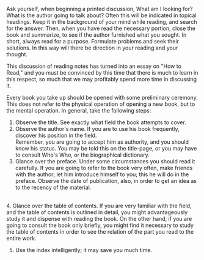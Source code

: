 

Ask yourself, when beginning a printed discussion, What am I looking for? What is the author going to talk
about? Often this will be indicated in topical headings. Keep it in the background of your mind while reading,
and search for the answer. Then, when you have read the necessary portion, close the book and summarize, to
see if the author furnished what you sought. In short, always read for a purpose. Formulate problems and seek
their solutions. In this way will there be direction in your reading and your thought.<br/>

This discussion of reading notes has turned into an essay on "How to Read," and you must be convinced by
this time that there is much to learn in this respect, so much that we may profitably spend more time in
discussing it.<br/>

Every book you take up should be opened with some preliminary ceremony. This does not refer to the
physical operation of opening a new book, but to the mental operation. In general, take the following steps:
<br/>
1. Observe the title. See exactly what field the book attempts to cover.<br/>
2. Observe the author's name. If you are to use his book frequently, discover his position in the field.<br/>
Remember, you are going to accept him as authority, and you should know his status. You may be told this on
the title-page, or you may have to consult Who's Who, or the biographical dictionary.
3. Glance over the preface. Under some circumstances you should read it carefully. If you are going to refer to
the book very often, make friends with the author; let him introduce himself to you; this he will do in the
preface. Observe the date of publication, also, in order to get an idea as to the recency of the material.
<br/>
4. Glance over the table of contents. If you are very familiar with the field, and the table of contents is
outlined in detail, you might advantageously study it and dispense with reading the book. On the other hand, if
you are going to consult the book only briefly, you might find it necessary to study the table of contents in
order to see the relation of the part you read to the entire work.<br/>

5. Use the index intelligently; it may save you much time.<br/>

